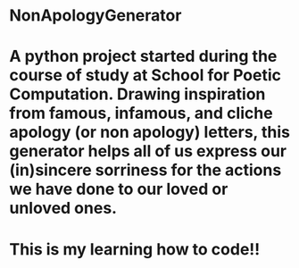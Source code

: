 # NonApologyGenerator

# A python project started during the course of study at School for Poetic Computation. Drawing inspiration from famous, infamous, and cliche apology (or non apology) letters, this generator helps all of us express our (in)sincere sorriness for the actions we have done to our loved or unloved ones.

# This is my learning how to code!!
